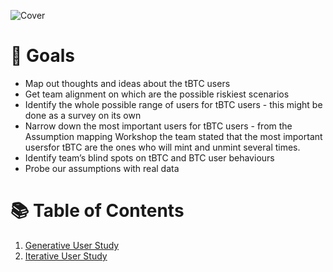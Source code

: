 ![Cover](https://user-images.githubusercontent.com/40768736/191801521-af4e04f0-666d-4784-bb82-f691f1c1a208.png)

# 🎯 Goals

* Map out thoughts and ideas about the tBTC users
* Get team alignment on which are the possible riskiest scenarios
* Identify the whole possible range of users for tBTC users - this might be done as a survey on its own
* Narrow down the most important users for tBTC users - from the Assumption mapping Workshop the team stated that the most important usersfor tBTC are the ones who will mint and unmint several times.
* Identify team’s blind spots on tBTC and BTC user behaviours
* Probe our assumptions with real data

# 📚 Table of Contents
1. [Generative User Study](./generative-user-study/readme.md)
2. [Iterative User Study](./Iterative-User-Study/readme.md)

